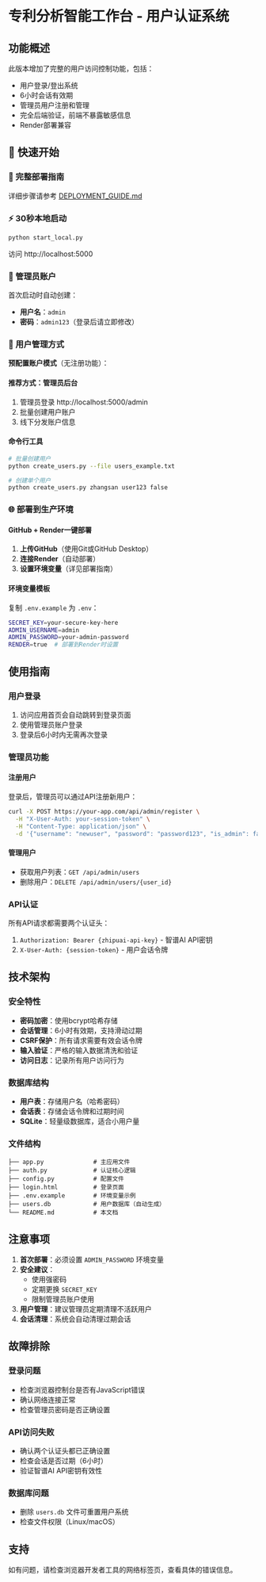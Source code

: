 # 专利分析智能工作台 - 用户认证系统

## 功能概述

此版本增加了完整的用户访问控制功能，包括：
- 用户登录/登出系统
- 6小时会话有效期
- 管理员用户注册和管理
- 完全后端验证，前端不暴露敏感信息
- Render部署兼容

## 🚀 快速开始

### 📖 完整部署指南
详细步骤请参考 [DEPLOYMENT_GUIDE.md](./DEPLOYMENT_GUIDE.md)

### ⚡ 30秒本地启动
```bash
python start_local.py
```
访问 http://localhost:5000

### 🔑 管理员账户
首次启动时自动创建：
- **用户名**：`admin`
- **密码**：`admin123`（登录后请立即修改）

### 🎯 用户管理方式
**预配置账户模式**（无注册功能）：

#### 推荐方式：管理员后台
1. 管理员登录 http://localhost:5000/admin
2. 批量创建用户账户
3. 线下分发账户信息

#### 命令行工具
```bash
# 批量创建用户
python create_users.py --file users_example.txt

# 创建单个用户
python create_users.py zhangsan user123 false
```

### 🌐 部署到生产环境

#### GitHub + Render一键部署
1. **上传GitHub**（使用Git或GitHub Desktop）
2. **连接Render**（自动部署）
3. **设置环境变量**（详见部署指南）

#### 环境变量模板
复制 `.env.example` 为 `.env`：
```bash
SECRET_KEY=your-secure-key-here
ADMIN_USERNAME=admin
ADMIN_PASSWORD=your-admin-password
RENDER=true  # 部署到Render时设置
```

## 使用指南

### 用户登录

1. 访问应用首页会自动跳转到登录页面
2. 使用管理员账户登录
3. 登录后6小时内无需再次登录

### 管理员功能

#### 注册用户
登录后，管理员可以通过API注册新用户：

```bash
curl -X POST https://your-app.com/api/admin/register \
  -H "X-User-Auth: your-session-token" \
  -H "Content-Type: application/json" \
  -d '{"username": "newuser", "password": "password123", "is_admin": false}'
```

#### 管理用户
- 获取用户列表：`GET /api/admin/users`
- 删除用户：`DELETE /api/admin/users/{user_id}`

### API认证

所有API请求都需要两个认证头：
1. `Authorization: Bearer {zhipuai-api-key}` - 智谱AI API密钥
2. `X-User-Auth: {session-token}` - 用户会话令牌

## 技术架构

### 安全特性
- **密码加密**：使用bcrypt哈希存储
- **会话管理**：6小时有效期，支持滑动过期
- **CSRF保护**：所有请求需要有效会话令牌
- **输入验证**：严格的输入数据清洗和验证
- **访问日志**：记录所有用户访问行为

### 数据库结构
- **用户表**：存储用户名（哈希密码）
- **会话表**：存储会话令牌和过期时间
- **SQLite**：轻量级数据库，适合小用户量

### 文件结构
```
├── app.py              # 主应用文件
├── auth.py             # 认证核心逻辑
├── config.py           # 配置文件
├── login.html          # 登录页面
├── .env.example        # 环境变量示例
├── users.db            # 用户数据库（自动生成）
└── README.md           # 本文档
```

## 注意事项

1. **首次部署**：必须设置 `ADMIN_PASSWORD` 环境变量
2. **安全建议**：
   - 使用强密码
   - 定期更换 `SECRET_KEY`
   - 限制管理员账户使用
3. **用户管理**：建议管理员定期清理不活跃用户
4. **会话清理**：系统会自动清理过期会话

## 故障排除

### 登录问题
- 检查浏览器控制台是否有JavaScript错误
- 确认网络连接正常
- 检查管理员密码是否正确设置

### API访问失败
- 确认两个认证头都已正确设置
- 检查会话是否过期（6小时）
- 验证智谱AI API密钥有效性

### 数据库问题
- 删除 `users.db` 文件可重置用户系统
- 检查文件权限（Linux/macOS）

## 支持

如有问题，请检查浏览器开发者工具的网络标签页，查看具体的错误信息。